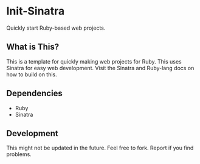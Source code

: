 # Init-Sinatra
Quickly start Ruby-based web projects. 

## What is This?
This is a template for quickly making web projects for Ruby. This uses Sinatra for easy web development. Visit the Sinatra and Ruby-lang docs on how to build on this.

## Dependencies
- Ruby
- Sinatra

## Development
This might not be updated in the future. Feel free to fork. Report if you find problems.